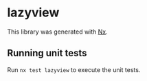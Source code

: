 # lazyview

This library was generated with [Nx](https://nx.dev).

## Running unit tests

Run `nx test lazyview` to execute the unit tests.
